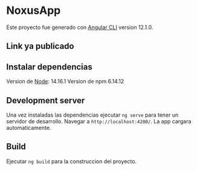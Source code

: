 # NoxusApp

Este proyecto fue generado con [Angular CLI](https://github.com/angular/angular-cli) version 12.1.0.

## Link ya publicado



## Instalar dependencias

Version de [Node](https://nodejs.org/es/): 14.16.1
Version de npm 6.14.12

## Development server

Una vez instaladas las dependencias ejecutar `ng serve` para tener un servidor de desarrollo. Navegar a `http://localhost:4200/`. La app cargara automaticamente.

## Build

Ejecutar `ng build` para la construccion del proyecto.
